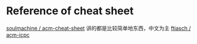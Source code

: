 Reference of cheat sheet
========================
[soulmachine / acm-cheat-sheet](https://github.com/soulmachine/acm-cheat-sheet)
讲的都是比较简单地东西，中文为主
[ftiasch / acm-icpc](https://github.com/ftiasch/acm-icpc)
